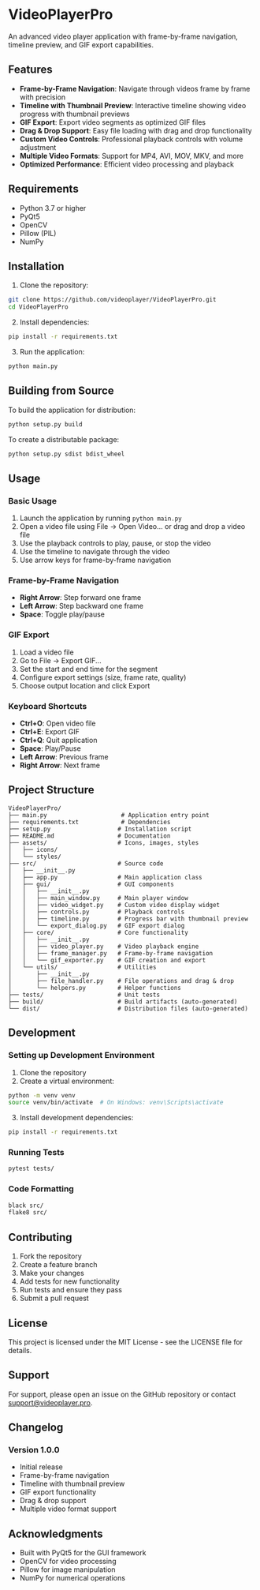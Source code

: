 # VideoPlayerPro

An advanced video player application with frame-by-frame navigation, timeline preview, and GIF export capabilities.

## Features

- **Frame-by-Frame Navigation**: Navigate through videos frame by frame with precision
- **Timeline with Thumbnail Preview**: Interactive timeline showing video progress with thumbnail previews
- **GIF Export**: Export video segments as optimized GIF files
- **Drag & Drop Support**: Easy file loading with drag and drop functionality
- **Custom Video Controls**: Professional playback controls with volume adjustment
- **Multiple Video Formats**: Support for MP4, AVI, MOV, MKV, and more
- **Optimized Performance**: Efficient video processing and playback

## Requirements

- Python 3.7 or higher
- PyQt5
- OpenCV
- Pillow (PIL)
- NumPy

## Installation

1. Clone the repository:

```bash
git clone https://github.com/videoplayer/VideoPlayerPro.git
cd VideoPlayerPro
```

2. Install dependencies:

```bash
pip install -r requirements.txt
```

3. Run the application:

```bash
python main.py
```

## Building from Source

To build the application for distribution:

```bash
python setup.py build
```

To create a distributable package:

```bash
python setup.py sdist bdist_wheel
```

## Usage

### Basic Usage

1. Launch the application by running `python main.py`
2. Open a video file using File → Open Video... or drag and drop a video file
3. Use the playback controls to play, pause, or stop the video
4. Use the timeline to navigate through the video
5. Use arrow keys for frame-by-frame navigation

### Frame-by-Frame Navigation

- **Right Arrow**: Step forward one frame
- **Left Arrow**: Step backward one frame
- **Space**: Toggle play/pause

### GIF Export

1. Load a video file
2. Go to File → Export GIF...
3. Set the start and end time for the segment
4. Configure export settings (size, frame rate, quality)
5. Choose output location and click Export

### Keyboard Shortcuts

- **Ctrl+O**: Open video file
- **Ctrl+E**: Export GIF
- **Ctrl+Q**: Quit application
- **Space**: Play/Pause
- **Left Arrow**: Previous frame
- **Right Arrow**: Next frame

## Project Structure

```
VideoPlayerPro/
├── main.py                     # Application entry point
├── requirements.txt            # Dependencies
├── setup.py                   # Installation script
├── README.md                  # Documentation
├── assets/                    # Icons, images, styles
│   ├── icons/
│   └── styles/
├── src/                       # Source code
│   ├── __init__.py
│   ├── app.py                 # Main application class
│   ├── gui/                   # GUI components
│   │   ├── __init__.py
│   │   ├── main_window.py     # Main player window
│   │   ├── video_widget.py    # Custom video display widget
│   │   ├── controls.py        # Playback controls
│   │   ├── timeline.py        # Progress bar with thumbnail preview
│   │   └── export_dialog.py   # GIF export dialog
│   ├── core/                  # Core functionality
│   │   ├── __init__.py
│   │   ├── video_player.py    # Video playback engine
│   │   ├── frame_manager.py   # Frame-by-frame navigation
│   │   └── gif_exporter.py    # GIF creation and export
│   └── utils/                 # Utilities
│       ├── __init__.py
│       ├── file_handler.py    # File operations and drag & drop
│       └── helpers.py         # Helper functions
├── tests/                     # Unit tests
├── build/                     # Build artifacts (auto-generated)
└── dist/                      # Distribution files (auto-generated)
```

## Development

### Setting up Development Environment

1. Clone the repository
2. Create a virtual environment:

```bash
python -m venv venv
source venv/bin/activate  # On Windows: venv\Scripts\activate
```

3. Install development dependencies:

```bash
pip install -r requirements.txt
```

### Running Tests

```bash
pytest tests/
```

### Code Formatting

```bash
black src/
flake8 src/
```

## Contributing

1. Fork the repository
2. Create a feature branch
3. Make your changes
4. Add tests for new functionality
5. Run tests and ensure they pass
6. Submit a pull request

## License

This project is licensed under the MIT License - see the LICENSE file for details.

## Support

For support, please open an issue on the GitHub repository or contact support@videoplayer.pro.

## Changelog

### Version 1.0.0

- Initial release
- Frame-by-frame navigation
- Timeline with thumbnail preview
- GIF export functionality
- Drag & drop support
- Multiple video format support

## Acknowledgments

- Built with PyQt5 for the GUI framework
- OpenCV for video processing
- Pillow for image manipulation
- NumPy for numerical operations
